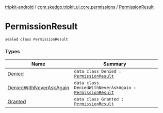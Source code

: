 [tripkit-android](../../index.md) / [com.skedgo.tripkit.ui.core.permissions](../index.md) / [PermissionResult](./index.md)

# PermissionResult

`sealed class PermissionResult`

### Types

| Name | Summary |
|---|---|
| [Denied](-denied/index.md) | `data class Denied : `[`PermissionResult`](./index.md) |
| [DeniedWithNeverAskAgain](-denied-with-never-ask-again/index.md) | `data class DeniedWithNeverAskAgain : `[`PermissionResult`](./index.md) |
| [Granted](-granted/index.md) | `data class Granted : `[`PermissionResult`](./index.md) |
